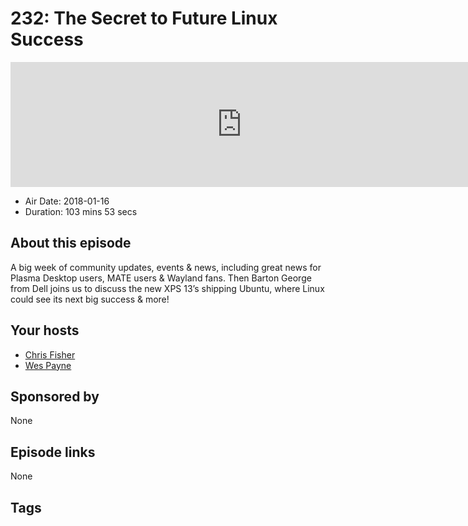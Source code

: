 # 232: The Secret to Future Linux Success

<iframe src="https://player.fireside.fm/v2/RUkczH-V+I05atT-L?theme=dark" width="740" height="200" frameborder="0" scrolling="no"></iframe>

* Air Date: 2018-01-16
* Duration: 103 mins 53 secs

## About this episode

A big week of community updates, events & news, including great news for Plasma Desktop users, MATE users & Wayland fans. Then Barton George from Dell joins us to discuss the new XPS 13’s shipping Ubuntu, where Linux could see its next big success & more!

## Your hosts
* [Chris Fisher](https://linuxunplugged.com/hosts/chrislas)
* [Wes Payne](https://linuxunplugged.com/hosts/wes)

## Sponsored by

None



## Episode links

None



## Tags

